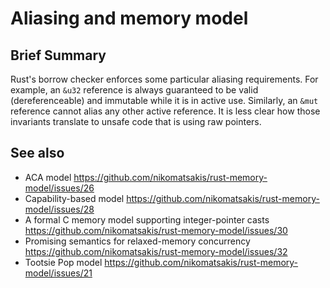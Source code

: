 # Aliasing and memory model

## Brief Summary

Rust's borrow checker enforces some particular aliasing
requirements. For example, an `&u32` reference is always guaranteed to
be valid (dereferenceable) and immutable while it is in active
use. Similarly, an `&mut` reference cannot alias any other active
reference. It is less clear how those invariants translate to unsafe
code that is using raw pointers.

## See also

- ACA model https://github.com/nikomatsakis/rust-memory-model/issues/26
- Capability-based model https://github.com/nikomatsakis/rust-memory-model/issues/28
- A formal C memory model supporting integer-pointer casts https://github.com/nikomatsakis/rust-memory-model/issues/30
- Promising semantics for relaxed-memory concurrency https://github.com/nikomatsakis/rust-memory-model/issues/32
- Tootsie Pop model https://github.com/nikomatsakis/rust-memory-model/issues/21

